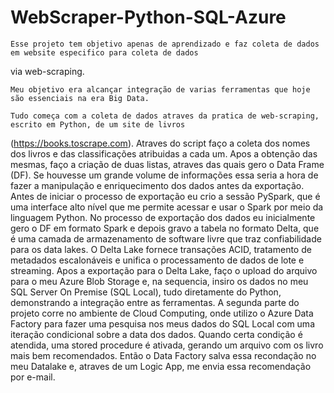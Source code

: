 # WebScraper-Python-SQL-Azure

    Esse projeto tem objetivo apenas de aprendizado e faz coleta de dados em website especifico para coleta de dados 
via web-scraping.
    
    Meu objetivo era alcançar integração de varias ferramentas que hoje são essenciais na era Big Data.
    
    Tudo começa com a coleta de dados atraves da pratica de web-scraping, escrito em Python, de um site de livros 
(https://books.toscrape.com). Atraves do script faço a coleta dos nomes dos livros e das classificações atribuidas a cada um. 
Apos a obtenção das mesmas, faço a criação de duas listas, atraves das quais gero o Data Frame (DF). Se houvesse um grande 
volume de informações essa seria a hora de fazer a manipulação e enriquecimento dos dados antes da exportação. 
    Antes de iniciar o processo de exportação eu crio a sessão PySpark, que é uma interface alto nível que me permite acessar 
    e usar o Spark por meio da linguagem Python. No processo de exportação dos dados eu inicialmente gero o DF em formato Spark 
    e depois gravo a tabela no formato Delta, que é uma camada de armazenamento de software livre que traz confiabilidade para 
    os data lakes. O Delta Lake fornece transações ACID, tratamento de metadados escalonáveis e unifica o processamento de dados 
    de lote e streaming. 
    Apos a exportação para o Delta Lake, faço o upload do arquivo para o meu Azure Blob Storage e, na sequencia, insiro os dados 
    no meu SQL Server On Premise (SQL Local), tudo diretamente do Python, demonstrando a integração entre as ferramentas.
    A segunda parte do projeto corre no ambiente de Cloud Computing, onde utilizo o Azure Data Factory para fazer uma pesquisa nos 
    meus dados do SQL Local com uma iteração condicional sobre a data dos dados. Quando certa condição é atendida, uma stored 
    procedure é ativada, gerando um arquivo com os livro mais bem recomendados. Então o Data Factory salva essa recondação no meu 
    Datalake e, atraves de um Logic App, me envia essa recomendação por e-mail.  

